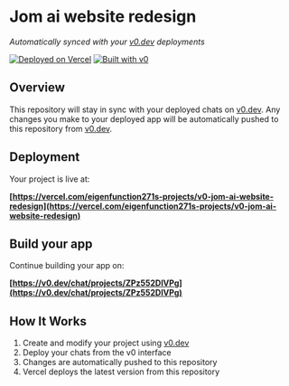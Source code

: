 # Jom ai website redesign

*Automatically synced with your [v0.dev](https://v0.dev) deployments*

[![Deployed on Vercel](https://img.shields.io/badge/Deployed%20on-Vercel-black?style=for-the-badge&logo=vercel)](https://vercel.com/eigenfunction271s-projects/v0-jom-ai-website-redesign)
[![Built with v0](https://img.shields.io/badge/Built%20with-v0.dev-black?style=for-the-badge)](https://v0.dev/chat/projects/ZPz552DIVPg)

## Overview

This repository will stay in sync with your deployed chats on [v0.dev](https://v0.dev).
Any changes you make to your deployed app will be automatically pushed to this repository from [v0.dev](https://v0.dev).

## Deployment

Your project is live at:

**[https://vercel.com/eigenfunction271s-projects/v0-jom-ai-website-redesign](https://vercel.com/eigenfunction271s-projects/v0-jom-ai-website-redesign)**

## Build your app

Continue building your app on:

**[https://v0.dev/chat/projects/ZPz552DIVPg](https://v0.dev/chat/projects/ZPz552DIVPg)**

## How It Works

1. Create and modify your project using [v0.dev](https://v0.dev)
2. Deploy your chats from the v0 interface
3. Changes are automatically pushed to this repository
4. Vercel deploys the latest version from this repository